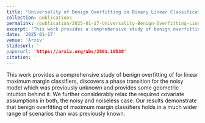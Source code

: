 ```yaml
---
title: "Universality of Benign Overfitting in Binary Linear Classification"
collection: publications
permalink: /publication/2025-01-17-Universality-Benign-Overfitting-Linear-Classifier
excerpt: 'This work provides a comprehensive study of benign overfitting of for linear maximum margin classifiers, discovers a phase transition for the noisy model which was previously unknown and provides some geometric intuition behind it. We further considerably relax the required covariate assumptions in both, the noisy and noiseless case. Our results demonstrate that benign overfitting of maximum margin classifiers holds in a much wider range of scenarios than was previously known.'
date: '2025-01-17'
venue: 'Arxiv'
slidesurl: '
paperurl: 'https://arxiv.org/abs/2501.10538'
citation: '
---
```


This work provides a comprehensive study of benign overfitting of for linear maximum margin classifiers, discovers a phase transition for the noisy model which was previously unknown and provides some geometric intuition behind it. We further considerably relax the required covariate assumptions in both, the noisy and noiseless case. Our results demonstrate that benign overfitting of maximum margin classifiers holds in a much wider range of scenarios than was previously known.
